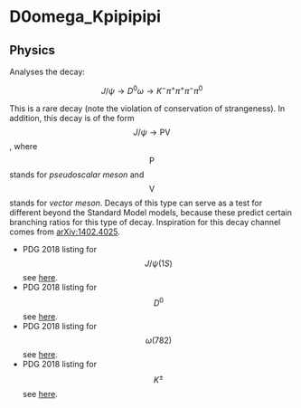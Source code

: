 # D0omega\_Kpipipipi

## Physics

Analyses the decay:

$$
J/\psi \rightarrow D^0\omega \rightarrow K^-\pi^+ \pi^+\pi^-\pi^0
$$

This is a rare decay \(note the violation of conservation of strangeness\). In addition, this decay is of the form $$J/\psi \rightarrow \text{PV}$$, where $$\text{P}$$ stands for _pseudoscalar meson_ and $$\text{V}$$ stands for _vector meson_. Decays of this type can serve as a test for different beyond the Standard Model models, because these predict certain branching ratios for this type of decay. Inspiration for this decay channel comes from [arXiv:1402.4025](https://arxiv.org/abs/1402.4025).

* PDG 2018 listing for $$J/\psi(1S)$$ see [here](http://pdg.lbl.gov/2018/listings/rpp2018-list-D-zero.pdf).
* PDG 2018 listing for $$D^0$$ see [here](http://pdg.lbl.gov/2018/listings/rpp2018-list-D-zero.pdf).
* PDG 2018 listing for $$\omega(782)$$ see [here](http://pdg.lbl.gov/2018/listings/rpp2018-list-D-zero.pdf).
* PDG 2018 listing for $$K^\pm$$ see [here](http://pdg.lbl.gov/2018/listings/rpp2018-list-K-plus-minus.pdf).

